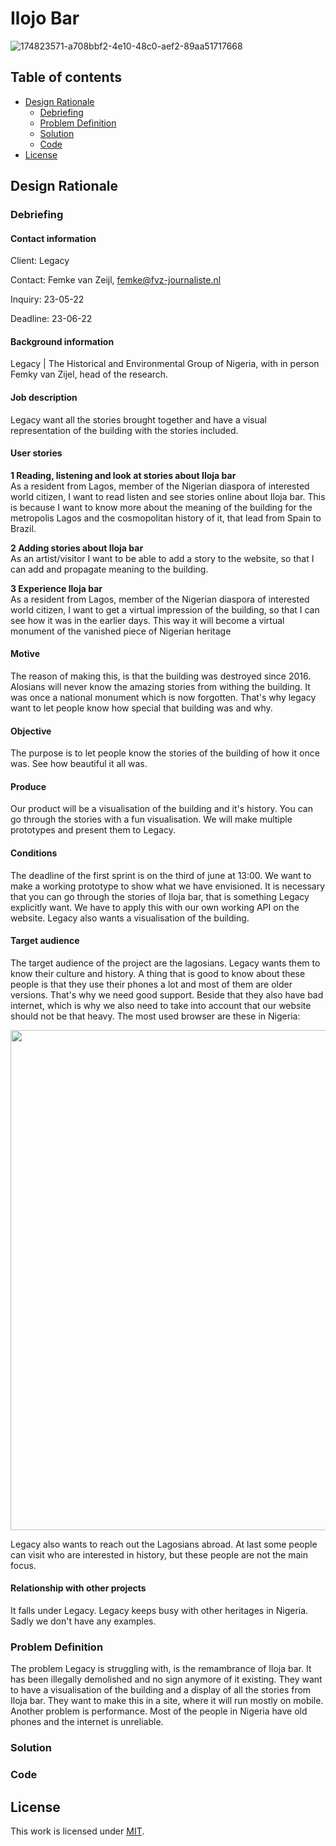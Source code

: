 # Ilojo Bar

![174823571-a708bbf2-4e10-48c0-aef2-89aa51717668](https://user-images.githubusercontent.com/44086608/175252176-13084c5e-dc35-4b4d-a8c2-986ad0e68d2a.jpg)

## Table of contents
  * [Design Rationale](#DesignRationale)
     * [Debriefing](#Debriefing)
     * [Problem Definition](#ProblemDefinition)
     * [Solution](#Solution)
     * [Code](#Code)
  * [License](#License)
 
## Design Rationale <a name="DesignRationale">

### Debriefing <a name="Debriefing">

#### Contact information

Client: Legacy 

Contact: Femke van Zeijl, femke@fvz-journaliste.nl

Inquiry: 23-05-22

Deadline: 23-06-22

#### Background information

Legacy | The Historical and Environmental Group of Nigeria, with in person Femky van Zijel, head of the research.
 
#### Job description

Legacy want all the stories brought together and have a visual representation of the building with the stories included.
#### User stories
**1 Reading, listening and look at stories about Iloja bar**  
As a resident from Lagos, member of the Nigerian diaspora of interested world citizen, I want to read listen and see stories online about Iloja bar. This is because I want to know more about the meaning of the building for the metropolis Lagos and the cosmopolitan history of it, that lead from Spain to Brazil. 
 
**2 Adding stories about Iloja bar**  
As an artist/visitor I want to be able to add a story to the website, so that I can add and propagate meaning to the building. 
 
**3 Experience Iloja bar**   
 As a resident from Lagos, member of the Nigerian diaspora of interested world citizen, I want to get a virtual impression of the building, so that I can see how it was in the earlier days. This way it will become a virtual monument of the vanished piece of Nigerian heritage

#### Motive

The reason of making this, is that the building was destroyed since 2016. Alosians will never know the amazing stories from withing the building. It was once a national monument which is now forgotten. That's why legacy want to let people know how special that building was and why. 

#### Objective

The purpose is to let people know the stories of the building of how it once was. See how beautiful it all was. 

#### Produce

Our product will be a visualisation of the building and it's history. You can go through the stories with a fun visualisation. We will make multiple prototypes and present them to Legacy.  
 
#### Conditions

The deadline of the first sprint is on the third of june at 13:00. We want to make a working prototype to show what we have envisioned. It is necessary that you can go through the stories of Iloja bar, that is something Legacy explicitly want. We have to apply this with our own working API on the website. Legacy also wants a visualisation of the building. 

#### Target audience

The target audience of the project are the lagosians. Legacy wants them to know their culture and history. A thing that is good to know about these people is that they use their phones a lot and most of them are older versions. That's why we need good support. Beside that they also have bad internet, which is why we also need to take into account that our website should not be that heavy. The most used browser are these in Nigeria:
 
<img src="https://user-images.githubusercontent.com/44086608/170000883-ad26c145-7519-4990-ae5c-0eda60a75d83.png" width="800">
  
Legacy also wants to reach out the Lagosians abroad. At last some people can visit who are interested in history, but these people are not the main focus. 
 
 
#### Relationship with other projects
It falls under Legacy. Legacy keeps busy with other heritages in Nigeria. Sadly we don't have any examples. 

### Problem Definition <a name="ProblemDefinition">
The problem Legacy is struggling with, is the remambrance of Iloja bar. It has been illegally demolished and no sign anymore of it existing. They want to have a visualisation of the building and a display of all the stories from Iloja bar. They want to make this in a site, where it will run mostly on mobile. Another problem is performance. Most of the people in Nigeria have old phones and the internet is unreliable. 
 
### Solution <a name="Solution">
 
### Code <a name="Code">

## License <a name="License">

This work is licensed under [MIT](./LICENSE).
